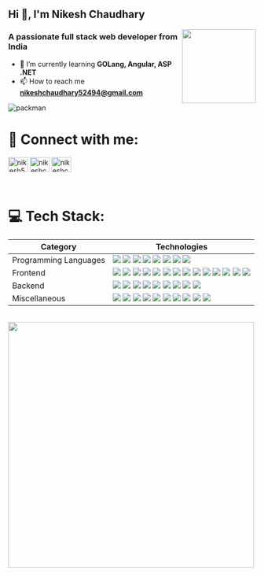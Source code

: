 

## Hi 👋, I'm Nikesh Chaudhary  

<img align="right" src="https://user-images.githubusercontent.com/74038190/216656944-f8c1b44e-493b-487f-87be-6cfe6a1a3374.gif" width="150"/>

### A passionate full stack web developer from India  

<div align="left">
  
- 🌱 I’m currently learning **GOLang, Angular, ASP .NET**  
- 📫 How to reach me **nikeshchaudhary52494@gmail.com**  

</div>



  
  ![packman](https://user-images.githubusercontent.com/74038190/212284158-e840e285-664b-44d7-b79b-e264b5e54825.gif)

# 🔗 Connect with me:
<p align="left">
<a href="https://x.com/nikesh_003" target="blank"><img align="center" src="https://raw.githubusercontent.com/rahuldkjain/github-profile-readme-generator/master/src/images/icons/Social/twitter.svg" alt="nikesh52494" height="30" width="40" /></a>
<a href="https://linkedin.com/in/nikeshchaudhary52494" target="blank"><img align="center" src="https://raw.githubusercontent.com/rahuldkjain/github-profile-readme-generator/master/src/images/icons/Social/linked-in-alt.svg" alt="nikeshchaudhary52494" height="30" width="40" /></a>
<a href="https://www.leetcode.com/nikeshchaudhary52494" target="blank"><img align="center" src="https://raw.githubusercontent.com/rahuldkjain/github-profile-readme-generator/master/src/images/icons/Social/leet-code.svg" alt="nikeshchaudhary52494" height="30" width="40" /></a>
</p>
<br>

# 💻 Tech Stack:
<table>
  <thead>
    <tr>
      <th>Category</th>
      <th>Technologies</th>
    </tr>
  </thead>
  <tbody>
     <tr>
      <td>Programming Languages</td>
      <td>
        <img src="https://img.shields.io/badge/c-%2300599C.svg?style=for-the-badge&logo=c&logoColor=white">
        <img src="https://img.shields.io/badge/dart-%230175C2.svg?style=for-the-badge&logo=dart&logoColor=white">
        <img src="https://img.shields.io/badge/c++-%2300599C.svg?style=for-the-badge&logo=c%2B%2B&logoColor=white">
        <img src="https://img.shields.io/badge/c%23-%23239120.svg?style=for-the-badge&logo=csharp&logoColor=white">
        <img src="https://img.shields.io/badge/go-%2300ADD8.svg?style=for-the-badge&logo=go&logoColor=white">
        <img src="https://img.shields.io/badge/java-%23ED8B00.svg?style=for-the-badge&logo=openjdk&logoColor=white">
        <img src="https://img.shields.io/badge/javascript-%23323330.svg?style=for-the-badge&logo=javascript&logoColor=%23F7DF1E">
        <img src="https://img.shields.io/badge/python-3670A0?style=for-the-badge&logo=python&logoColor=ffdd54">
      </td>
    </tr>
    <tr>
      <td>Frontend</td>
      <td>
        <img src="https://img.shields.io/badge/react-%2320232a.svg?style=for-the-badge&logo=react&logoColor=%2361DAFB">
        <img src="https://img.shields.io/badge/angular.js-%23E23237.svg?style=for-the-badge&logo=angularjs&logoColor=white">
        <img src="https://img.shields.io/badge/react_native-%2320232a.svg?style=for-the-badge&logo=react&logoColor=%2361DAFB">
        <img src="https://img.shields.io/badge/React%20Hook%20Form-%23EC5990.svg?style=for-the-badge&logo=reacthookform&logoColor=white">
        <img src="https://img.shields.io/badge/Next-black?style=for-the-badge&logo=next.js&logoColor=white">
        <img src="https://img.shields.io/badge/dart-%230175C2.svg?style=for-the-badge&logo=dart&logoColor=white">
        <img src="https://img.shields.io/badge/javascript-%23323330.svg?style=for-the-badge&logo=javascript&logoColor=%23F7DF1E">
        <img src="https://img.shields.io/badge/html5-%23E34F26.svg?style=for-the-badge&logo=html5&logoColor=white">
        <img src="https://img.shields.io/badge/css3-%231572B6.svg?style=for-the-badge&logo=css3&logoColor=white">
        <img src="https://img.shields.io/badge/Flutter-%2302569B.svg?style=for-the-badge&logo=Flutter&logoColor=white">
        <img src="https://img.shields.io/badge/MUI-%230081CB.svg?style=for-the-badge&logo=mui&logoColor=white">
        <img src="https://img.shields.io/badge/bootstrap-%238511FA.svg?style=for-the-badge&logo=bootstrap&logoColor=white">
        <img src="https://img.shields.io/badge/tailwindcss-%2338B2AC.svg?style=for-the-badge&logo=tailwind-css&logoColor=white">
        <img src="https://img.shields.io/badge/vite-%23646CFF.svg?style=for-the-badge&logo=vite&logoColor=white">
      </td>
    </tr>
        <tr>
      <td>Backend</td>
      <td>
        <img src="https://img.shields.io/badge/express.js-%23404d59.svg?style=for-the-badge&logo=express&logoColor=%2361DAFB">
        <img src="https://img.shields.io/badge/.NET-5C2D91?style=for-the-badge&logo=.net&logoColor=white">
        <img src="https://img.shields.io/badge/FastAPI-005571?style=for-the-badge&logo=fastapi">
        <img src="https://img.shields.io/badge/node.js-6DA55F?style=for-the-badge&logo=node.js&logoColor=white">
        <img src="https://img.shields.io/badge/NODEMON-%23323330.svg?style=for-the-badge&logo=nodemon&logoColor=%BBDEAD">
        <img src="https://img.shields.io/badge/Firebase-039BE5?style=for-the-badge&logo=Firebase&logoColor=white">
        <img src="https://img.shields.io/badge/MongoDB-%234ea94b.svg?style=for-the-badge&logo=mongodb&logoColor=white">
        <img src="https://img.shields.io/badge/mysql-%2300000f.svg?style=for-the-badge&logo=mysql&logoColor=white">
        <img src="https://img.shields.io/badge/TensorFlow-%23FF6F00.svg?style=for-the-badge&logo=TensorFlow&logoColor=white">
      </td>
    </tr>
    <tr>
      <td>Miscellaneous</td>
      <td>
        <img src="https://img.shields.io/badge/Render-%46E3B7.svg?style=for-the-badge&logo=render&logoColor=white">
        <img src="https://img.shields.io/badge/vercel-%23000000.svg?style=for-the-badge&logo=vercel&logoColor=white">
        <img src="https://img.shields.io/badge/netlify-%23000000.svg?style=for-the-badge&logo=netlify&logoColor=#00C7B7">
        <img src="https://img.shields.io/badge/JWT-black?style=for-the-badge&logo=JSON%20web%20tokens">
        <img src="https://img.shields.io/badge/jquery-%230769AD.svg?style=for-the-badge&logo=jquery&logoColor=white">
        <img src="https://img.shields.io/badge/NPM-%23CB3837.svg?style=for-the-badge&logo=npm&logoColor=white">
        <img src="https://img.shields.io/badge/React_Router-CA4245?style=for-the-badge&logo=react-router&logoColor=white">
        <img src="https://img.shields.io/badge/redux-%23593d88.svg?style=for-the-badge&logo=redux&logoColor=white">
        <img src="https://img.shields.io/badge/TensorFlow-%23FF6F00.svg?style=for-the-badge&logo=TensorFlow&logoColor=white">
        <img src="https://img.shields.io/badge/Postman-FF6C37?style=for-the-badge&logo=postman&logoColor=white">
      </td>
    </tr>
  </tbody>
</table>
<br>

<img height=500 src="https://user-images.githubusercontent.com/74038190/212750996-938b257b-266c-45a7-9af7-655341c0f58b.gif"/>

<!-- Proudly created with GPRM ( https://gprm.itsvg.in ) -->
